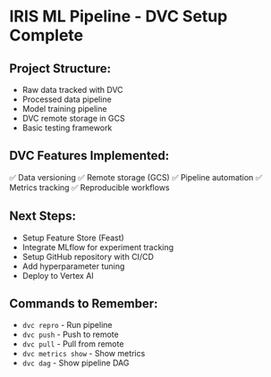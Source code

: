 
# IRIS ML Pipeline - DVC Setup Complete

## Project Structure:
- Raw data tracked with DVC
- Processed data pipeline
- Model training pipeline
- DVC remote storage in GCS
- Basic testing framework

## DVC Features Implemented:
✅ Data versioning
✅ Remote storage (GCS)
✅ Pipeline automation
✅ Metrics tracking
✅ Reproducible workflows

## Next Steps:
- Setup Feature Store (Feast)
- Integrate MLflow for experiment tracking
- Setup GitHub repository with CI/CD
- Add hyperparameter tuning
- Deploy to Vertex AI

## Commands to Remember:
- `dvc repro` - Run pipeline
- `dvc push` - Push to remote
- `dvc pull` - Pull from remote
- `dvc metrics show` - Show metrics
- `dvc dag` - Show pipeline DAG

